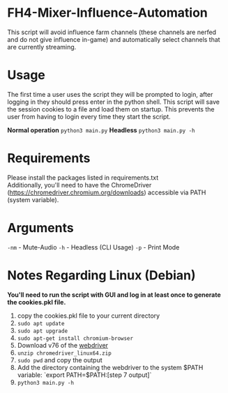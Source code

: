 
# FH4-Mixer-Influence-Automation
This script will avoid influence farm channels (these channels are nerfed and do not give influence in-game) and automatically select channels that are currently streaming.


# Usage
 The first time a user uses the script they will be prompted to login, after logging in they should press enter in the python shell.
 This script will save the session cookies to a file and load them on startup. This prevents the user from having to login every time they start the script.

**Normal operation**
`python3 main.py`
**Headless**
 `python3 main.py -h`


# Requirements
Please install the packages listed in requirements.txt </br>
Additionally, you'll need to have the ChromeDriver (https://chromedriver.chromium.org/downloads) accessible via PATH (system variable).


# Arguments
`-nm` - Mute-Audio
`-h`  - Headless (CLI Usage)
`-p`  - Print Mode


# Notes Regarding Linux (Debian)
**You'll need to run the script with GUI and log in at least once to generate the cookies.pkl file.**
1. copy the cookies.pkl file to your current directory
2. `sudo apt update`
3. `sudo apt upgrade`
4. `sudo apt-get install chromium-browser`
5. Download v76 of the [webdriver](https://chromedriver.storage.googleapis.com/index.html?path=76.0.3809.126/)
6. `unzip chromedriver_linux64.zip`
7. `sudo pwd` and copy the output
8. Add the directory containing the webdriver to the system $PATH variable: `export PATH=$PATH:[step 7 output]`
9. `python3 main.py -h`
